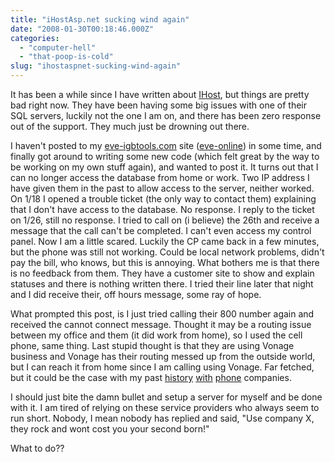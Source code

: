 ```yaml
---
title: "iHostAsp.net sucking wind again"
date: "2008-01-30T00:18:46.000Z"
categories: 
  - "computer-hell"
  - "that-poop-is-cold"
slug: "ihostaspnet-sucking-wind-again"
---
```


It has been a while since I have written about [IHost](http://www.ihostasp.net), but things are pretty bad right now. They have been having some big issues with one of their SQL servers, luckily not the one I am on, and there has been zero response out of the support. They much just be drowning out there.

I haven't posted to my [eve-igbtools.com](http://eve-igbtools.com) site ([eve-online](https://secure.eve-online.com/ft/?aid=102929)) in some time, and finally got around to writing some new code (which felt great by the way to be working on my own stuff again), and wanted to post it. It turns out that I can no longer access the database from home or work. Two IP address I have given them in the past to allow access to the server, neither worked. On 1/18 I opened a trouble ticket (the only way to contact them) explaining that I don't have access to the database. No response. I reply to the ticket on 1/26, still no response. I tried to call on (i believe) the 26th and receive a message that the call can't be completed. I can't even access my control panel. Now I am a little scared. Luckily the CP came back in a few minutes, but the phone was still not working. Could be local network problems, didn't pay the bill, who knows, but this is annoying. What bothers me is that there is no feedback from them. They have a customer site to show and explain statuses and there is nothing written there. I tried their line later that night and I did receive their, off hours message, some ray of hope.

What prompted this post, is I just tried calling their 800 number again and received the cannot connect message. Thought it may be a routing issue between my office and them (it did work from home), so I used the cell phone, same thing. Last stupid thought is that they are using Vonage business and Vonage has their routing messed up from the outside world, but I can reach it from home since I am calling using Vonage. Far fetched, but it could be the case with my past [history](http://brettski111.wordpress.com/2007/10/08/comcast-is-at-it-again/) [with](http://brettski111.wordpress.com/2007/11/03/comcast-phone-number-porting-update/) [phone](http://brettski111.wordpress.com/2007/11/19/comcast-porting-issue-may-be-over/) companies.

I should just bite the damn bullet and setup a server for myself and be done with it. I am tired of relying on these service providers who always seem to run short. Nobody, I mean nobody has replied and said, "Use company X, they rock and wont cost you your second born!"

What to do??
